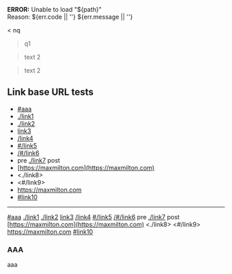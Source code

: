 <div class="alert alert-error">
  <strong>ERROR:</strong> Unable to load "${path}"
  <br/>Reason: ${err.code || ''} ${err.message || ''}
</div>

< nq

> q1

<blockquote
  class="bold"
>
  text 2
</blockquote>

<blockquote class="bold">
  text 2
</blockquote>

## Link base URL tests

- [#aaa](#aaa)
- [./link1](./link1)
- [./link2](./link2)
- [link3](link3)
- [/link4](/link4)
- [#/link5](#/link5)
- [/#/link6](/#/link6)
- pre [./link7](./link7) post
- [https://maxmilton.com](https://maxmilton.com)
- <./link8>
- <#/link9>
- <https://maxmilton.com>
- [#link10](#link10)

---

[#aaa](#aaa)
[./link1](./link1)
[./link2](./link2)
[link3](link3)
[/link4](/link4)
[#/link5](#/link5)
[/#/link6](/#/link6)
pre [./link7](./link7) post
[https://maxmilton.com](https://maxmilton.com)
<./link8>
<#/link9>
<https://maxmilton.com>
[#link10](#link10)

<h3 id="aaa">AAA</h3>

aaa
